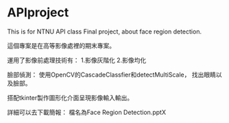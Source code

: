 # APIproject
This is for NTNU API class Final project, about face region detection.

這個專案是在高等影像處裡的期末專案。

運用了影像前處理技術有：
1.影像灰階化
2.影像均化

臉部偵測：
使用OpenCV的CascadeClassfier和detectMultiScale，
找出眼睛以及臉部。

搭配tkinter製作圖形化介面呈現影像輸入輸出。

詳細可以去下載簡報：
檔名為Face Region Detection.pptX
